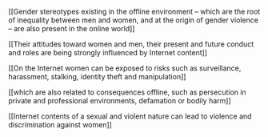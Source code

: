 [[Gender stereotypes existing in the offline environment – which are the root of inequality between men and women, and at the origin of gender violence – are also present in the online world]]

[[Their attitudes toward women and men, their present and future conduct and roles are being strongly influenced by Internet content]]

[[On the Internet women can be exposed to risks such as surveillance, harassment, stalking, identity theft and manipulation]]

[[which are also related to consequences offline, such as persecution in private and professional environments, defamation or bodily harm]]


[[Internet contents of a sexual and violent nature can lead to violence and discrimination against women]]
